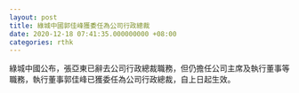 ```yaml
---
layout: post
title: 綠城中國郭佳峰獲委任為公司行政總裁
date: 2020-12-18 07:41:35.000000000 +08:00
categories: rthk
---
```


綠城中國公布，張亞東已辭去公司行政總裁職務，但仍擔任公司主席及執行董事等職務，執行董事郭佳峰已獲委任為公司行政總裁，自上日起生效。
